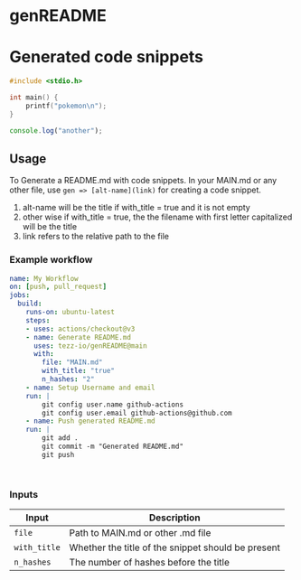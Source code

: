 # genREADME

# Generated code snippets
```c
#include <stdio.h>

int main() {
    printf("pokemon\n");
}
```
```ts
console.log("another");
```


## Usage

To Generate a README.md with code snippets. In your MAIN.md or any other file, use
`gen => [alt-name](link)`
for creating a code snippet.
1. alt-name will be the title if with_title = true and it is not empty
2. other wise if with_title = true, the the filename with first letter capitalized will be the title
3. link refers to the relative path to the file

### Example workflow

```yaml
name: My Workflow
on: [push, pull_request]
jobs:
  build:
    runs-on: ubuntu-latest
    steps:
    - uses: actions/checkout@v3
    - name: Generate README.md
      uses: tezz-io/genREADME@main
      with:
        file: "MAIN.md"
        with_title: "true"
        n_hashes: "2"
    - name: Setup Username and email
    run: |
        git config user.name github-actions
        git config user.email github-actions@github.com
    - name: Push generated README.md  
    run: |
        git add .
        git commit -m "Generated README.md"
        git push

        
```

### Inputs

| Input                                             | Description                                        |
|------------------------------------------------------|-----------------------------------------------|
| `file`  | Path to MAIN.md or other .md file    |
| `with_title`  | Whether the title of the snippet should be present    |
| `n_hashes`  | The number of hashes before the title    |
